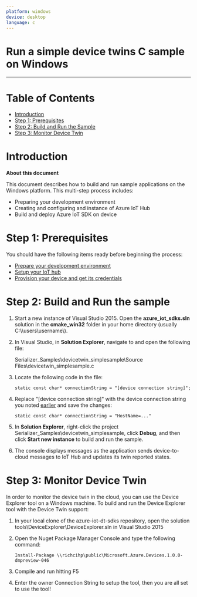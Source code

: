 ```yaml
---
platform: windows
device: desktop
language: c
---
```


Run a simple device twins C sample on Windows
===
---

# Table of Contents

-   [Introduction](#Introduction)
-   [Step 1: Prerequisites](#Step-1-Prerequisites)
-   [Step 2: Build and Run the Sample](#Step-2-Build)
-   [Step 3: Monitor Device Twin](#Step-3-Monitor)

<a name="Introduction"></a>
# Introduction

**About this document**

This document describes how to build and run sample applications on the Windows platform. This multi-step process includes:
-   Preparing your development environment
-   Creating and configuring and instance of Azure IoT Hub
-   Build and deploy Azure IoT SDK on device

<a name="Step-1-Prerequisites"></a>
# Step 1: Prerequisites

You should have the following items ready before beginning the process:

-   [Prepare your development environment][devbox-setup]
-   [Setup your IoT hub][lnk-setup-iot-hub]
-   [Provision your device and get its credentials][lnk-manage-iot-hub]

<a name="Step-2-Build"></a>
# Step 2: Build and Run the sample

1.  Start a new instance of Visual Studio 2015. Open the **azure_iot_sdks.sln** solution in the **cmake_win32** folder in your home directory (usually C:\\\\users\\username\\).

2.  In Visual Studio, in **Solution Explorer**, navigate to and open the following file:

    Serializer_Samples\\devicetwin_simplesample\Source Files\devicetwin_simplesample.c
    

3.  Locate the following code in the file:

      ```
      static const char* connectionString = "[device connection string]";
      ```

4.  Replace "[device connection string]" with the device connection string you noted [earlier](#Step-1-Prerequisites) and save the changes:

       ```
       static const char* connectionString = "HostName=..."
       ```
       
5.  In **Solution Explorer**, right-click the project Serializer_Samples\\devicetwin_simplesample, click **Debug**, and then click **Start new instance** to build and run the sample. 
    
6.  The console displays messages as the application sends device-to-cloud messages to IoT Hub and updates its twin reported states.

<a name="Step-3-Monitor"></a>
# Step 3: Monitor Device Twin

In order to monitor the device twin in the cloud, you can use the Device Explorer tool on a Windows machine.
To build and run the Device Explorer tool with the Device Twin support:

1. In your local clone of the azure-iot-dt-sdks repository, open the solution tools\\DeviceExplorer\\DeviceExplorer.sln in Visual Studio 2015
1. Open the Nuget Package Manager Console and type the following command:

   ```
   Install-Package \\richcihp\public\Microsoft.Azure.Devices.1.0.0-dmpreview-046
   ```

1. Compile and run hitting F5
1. Enter the owner Connection String to setup the tool, then you are all set to use the tool!

[lnk-setup-iot-hub]: ../../../doc/setup_iothub.md
[lnk-manage-iot-hub]: ../../../doc/manage_iot_hub.md
[devbox-setup]: ./devbox_setup.md
